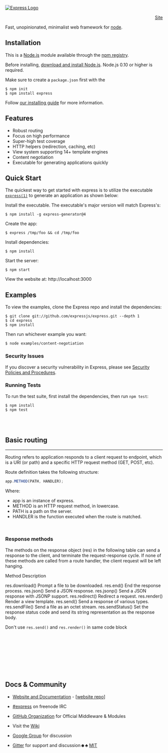 [![Express Logo](https://i.cloudup.com/zfY6lL7eFa-3000x3000.png)](http://expressjs.com/)

<div>
    <p style=text-align:right;><a href = http://expressjs.com/ >Site</a></p>
</div>

Fast, unopinionated, minimalist web framework for [node](http://nodejs.org).

## Installation

This is a [Node.js](https://nodejs.org/en/) module available through the
[npm registry](https://www.npmjs.com/).

Before installing, [download and install Node.js](https://nodejs.org/en/download/).
Node.js 0.10 or higher is required.

Make sure to create a `package.json` first with
the

```console
$ npm init
$ npm install express
```

Follow [our installing guide](http://expressjs.com/en/starter/installing.html)
for more information.

## Features

- Robust routing
- Focus on high performance
- Super-high test coverage
- HTTP helpers (redirection, caching, etc)
- View system supporting 14+ template engines
- Content negotiation
- Executable for generating applications quickly

## Quick Start

The quickest way to get started with express is to utilize the executable [`express(1)`](https://github.com/expressjs/generator) to generate an application as shown below:

Install the executable. The executable's major version will match Express's:

```console
$ npm install -g express-generator@4
```

Create the app:

```console
$ express /tmp/foo && cd /tmp/foo
```

Install dependencies:

```console
$ npm install
```

Start the server:

```console
$ npm start
```

View the website at: http://localhost:3000

## Examples

To view the examples, clone the Express repo and install the dependencies:

```console
$ git clone git://github.com/expressjs/express.git --depth 1
$ cd express
$ npm install
```

Then run whichever example you want:

```console
$ node examples/content-negotiation
```

### Security Issues

If you discover a security vulnerability in Express, please see [Security Policies and Procedures](Security.md).

### Running Tests

To run the test suite, first install the dependencies, then run `npm test`:

```console
$ npm install
$ npm test
```

<br>
<br>

## Basic routing

---

Routing refers to application responds to a client request to endpoint, which is a URI (or path) and a specific HTTP request method (GET, POST, etc).

Route definition takes the following structure:

```js
app.METHOD(PATH, HANDLER);
```

Where:

- app is an instance of express.
- METHOD is an HTTP request method, in lowercase.
- PATH is a path on the server.
- HANDLER is the function executed when the route is matched.

<br>

### Response methods

The methods on the response object (res) in the following table can send a response to the client, and terminate the request-response cycle. If none of these methods are called from a route handler, the client request will be left hanging.

Method Description

res.download() Prompt a file to be downloaded.
res.end() End the response process.
res.json() Send a JSON response.
res.jsonp() Send a JSON response with JSONP support.
res.redirect() Redirect a request.
res.render() Render a view template.
res.send() Send a response of various types.
res.sendFile() Send a file as an octet stream.
res.sendStatus() Set the response status code and send its string representation as the response body.

Don't use `res.send()` and `res.render()` in same code block

<br>
<br>
<br><br>
<br>
<br>
<br>

## Docs & Community

- [Website and Documentation](http://expressjs.com/) - [[website repo](https://github.com/expressjs/expressjs.com)]
- [#express](https://webchat.freenode.net/?channels=express) on freenode IRC
- [GitHub Organization](https://github.com/expressjs) for Official Middleware & Modules
- Visit the [Wiki](https://github.com/expressjs/express/wiki)
- [Google Group](https://groups.google.com/group/express-js) for discussion

- [Gitter](https://gitter.im/expressjs/express) for support and discussion☻♣
  [MIT](LICENSE)

[appveyor-image]: https://badgen.net/appveyor/ci/dougwilson/express/master?label=windows
[appveyor-url]: https://ci.appveyor.com/project/dougwilson/express
[coveralls-image]: https://badgen.net/coveralls/c/github/expressjs/express/master
[coveralls-url]: https://coveralls.io/r/expressjs/express?branch=master
[github-actions-ci-image]: https://badgen.net/github/checks/expressjs/express/master?label=linux
[github-actions-ci-url]: https://github.com/expressjs/express/actions/workflows/ci.yml
[npm-downloads-image]: https://badgen.net/npm/dm/express
[npm-downloads-url]: https://npmcharts.com/compare/express?minimal=true
[npm-install-size-image]: https://badgen.net/packagephobia/install/express
[npm-install-size-url]: https://packagephobia.com/result?p=express
[npm-url]: https://npmjs.org/package/express
[npm-version-image]: https://badgen.net/npm/v/express
